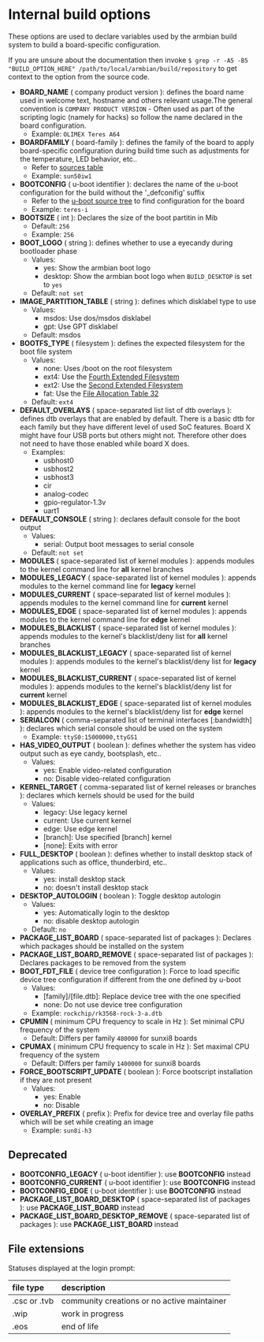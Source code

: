 # Internal build options

These options are used to declare variables used by the armbian build system to build a board-specific configuration.

If you are unsure about the documentation then invoke `$ grep -r -A5 -B5 "BUILD_OPTION_HERE" /path/to/local/armbian/build/repository` to get context to the option from the source code.

- **BOARD_NAME** ( company product version ): defines the board name used in welcome text, hostname and others relevant usage.The general convention is `COMPANY PRODUCT VERSION` - Often used as part of the scripting logic (namely for hacks) so follow the name declared in the board configuration.
	- Example: `OLIMEX Teres A64`
- **BOARDFAMILY** ( board-family ): defines the family of the board to apply board-specific configuration during build time such as adjustments for the temperature, LED behavior, etc..
	- Refer to [sources table](https://github.com/armbian/build/blob/master/config/sources/README.md)
	- Example: `sun50iw1`
- **BOOTCONFIG** ( u-boot identifier ): declares the name of the u-boot configuration for the build without the '\_defconifig' suffix
	- Refer to the [u-boot source tree](https://github.com/u-boot/u-boot/tree/master/configs) to find configuration for the board
	- Example: `teres-i`
- **BOOTSIZE** ( int ): Declares the size of the boot partitin in Mib
	- Default: `256`
	- Example: `256`
- **BOOT_LOGO** ( string ): defines whether to use a eyecandy during bootloader phase
	- Values:
		- yes: Show the armbian boot logo
		- desktop: Show the armbian boot logo when `BUILD_DESKTOP` is set to `yes`
	- Default: `not set`
- **IMAGE_PARTITION_TABLE** ( string ): defines which disklabel type to use
	- Values:
		- msdos: Use dos/msdos disklabel
		- gpt: Use GPT disklabel
	- Default: msdos
- **BOOTFS_TYPE** ( filesystem ): defines the expected filesystem for the boot file system
	- Values:
		- none: Uses /boot on the root filesystem
		- ext4: Use the [Fourth Extended Filesystem](https://en.wikipedia.org/wiki/Ext4)
		- ext2: Use the [Second Extended Filesystem](https://en.wikipedia.org/wiki/Ext2)
		- fat: Use the [File Allocation Table 32](https://en.wikipedia.org/wiki/File_Allocation_Table#FAT32)
	- Default: `ext4`
- **DEFAULT_OVERLAYS** ( space-separated list list of dtb overlays ): defines dtb overlays that are enabled by default. There is a basic dtb for each family but they have different level of used SoC features. Board X might have four USB ports but others might not. Therefore other does not need to have those enabled while board X does.
	- Examples:
		- usbhost0
		- usbhost2
		- usbhost3
		- cir
		- analog-codec
		- gpio-regulator-1.3v
		- uart1
- **DEFAULT_CONSOLE** ( string ): declares default console for the boot output
	- Values:
		- serial: Output boot messages to serial console
	- Default: `not set`
- **MODULES** ( space-separated list of kernel modules ): appends modules to the kernel command line for **all** kernel branches
- **MODULES_LEGACY** ( space-separated list of kernel modules ): appends modules to the kernel command line for **legacy** kernel
- **MODULES_CURRENT** ( space-separated list of kernel modules ): appends modules to the kernel command line for **current** kernel
- **MODULES_EDGE** ( space-separated list of kernel modules ): appends modules to the kernel command line for **edge** kernel
- **MODULES_BLACKLIST** ( space-separated list of kernel modules ): appends modules to the kernel's blacklist/deny list for **all** kernel branches
- **MODULES_BLACKLIST_LEGACY** ( space-separated list of kernel modules ): appends modules to the kernel's blacklist/deny list for **legacy** kernel
- **MODULES_BLACKLIST_CURRENT** ( space-separated list of kernel modules ): appends modules to the kernel's blacklist/deny list for **current** kernel
- **MODULES_BLACKLIST_EDGE** ( space-separated list of kernel modules ): appends modules to the kernel's blacklist/deny list for **edge** kernel
- **SERIALCON** ( comma-separated list of terminal interfaces [:bandwidth] ): declares which serial console should be used on the system
	- Example: `ttyS0:15000000,ttyGS1`
- **HAS_VIDEO_OUTPUT** ( boolean ): defines whether the system has video output such as eye candy, bootsplash, etc..
	- Values:
		- yes: Enable video-related configuration
		- no: Disable video-related configuration
- **KERNEL_TARGET** ( comma-separated list of kernel releases or branches ): declares which kernels should be used for the build
	- Values:
		- legacy: Use legacy kernel
		- current: Use current kernel
		- edge: Use edge kernel
		- [branch]: Use specified [branch] kernel
		- [none]: Exits with error
- **FULL_DESKTOP** ( boolean ): defines whether to install desktop stack of applications such as office, thunderbird, etc..
	- Values:
		- yes: install desktop stack
		- no: doesn't install desktop stack
- **DESKTOP_AUTOLOGIN** ( boolean ): Toggle desktop autologin
	- Values:
		- yes: Automatically login to the desktop
		- no: disable desktop autologin
	- Default: `no`
- **PACKAGE_LIST_BOARD** ( space-separated list of packages ): Declares which packages should be installed on the system
- **PACKAGE_LIST_BOARD_REMOVE** ( space-separated list of packages ): Declares packages to be removed from the system
- **BOOT_FDT_FILE** ( device tree configuration ): Force to load specific device tree configuration if different from the one defined by u-boot
	- Values:
		- [family]/[file.dtb]: Replace device tree with the one specified
		- none: Do not use device tree configuration
	- Example: `rockchip/rk3568-rock-3-a.dtb`
- **CPUMIN** ( minimum CPU frequency to scale in Hz ): Set minimal CPU frequency of the system
	- Default: Differs per family `480000` for sunxi8 boards
- **CPUMAX**  ( minimum CPU frequency to scale in Hz ): Set maximal CPU frequency of the system
	- Default: Differs per family `1400000` for sunxi8 boards
- **FORCE_BOOTSCRIPT_UPDATE** ( boolean ): Force bootscript installation if they are not present
	- Values:
		- yes: Enable
		- no: Disable
- **OVERLAY_PREFIX** ( prefix ): Prefix for device tree and overlay file paths which will be set while creating an image
	- Example: `sun8i-h3`

## Deprecated

- **BOOTCONFIG_LEGACY** ( u-boot identifier ): use **BOOTCONFIG** instead
- **BOOTCONFIG_CURRENT** ( u-boot identifier ): use **BOOTCONFIG** instead
- **BOOTCONFIG_EDGE** ( u-boot identifier ): use **BOOTCONFIG** instead
- **PACKAGE_LIST_BOARD_DESKTOP** ( space-separated list of packages ): use **PACKAGE_LIST_BOARD** instead
- **PACKAGE_LIST_BOARD_DESKTOP_REMOVE** ( space-separated list of packages ): use **PACKAGE_LIST_BOARD** instead

## File extensions
Statuses displayed at the login prompt:


|file type|description|
|:--|:--|
|.csc or .tvb	|community creations or no active maintainer|
|.wip		|work in progress|
|.eos		|end of life|
